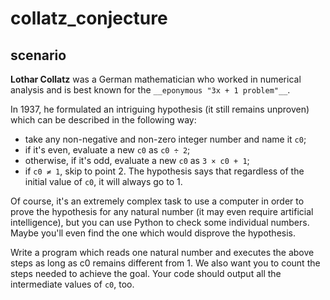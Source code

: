 # collatz_conjecture

## scenario
**Lothar Collatz** was a German mathematician who worked in numerical analysis and is best known for the ```__eponymous "3x + 1 problem"__```.

In 1937, he formulated an intriguing hypothesis (it still remains unproven) which can be described in the following way:

* take any non-negative and non-zero integer number and name it ```c0```;
* if it's even, evaluate a new ```c0``` as ```c0 ÷ 2```;
* otherwise, if it's odd, evaluate a new ```c0``` as ```3 × c0 + 1```;
* if ```c0 ≠ 1```, skip to point 2.
The hypothesis says that regardless of the initial value of ```c0```, it will always go to 1.

Of course, it's an extremely complex task to use a computer in order to prove the hypothesis for any natural number (it may even require artificial intelligence), but you can use Python to check some individual numbers. Maybe you'll even find the one which would disprove the hypothesis.


Write a program which reads one natural number and executes the above steps as long as c0 remains different from 1. We also want you to count the steps needed to achieve the goal. Your code should output all the intermediate values of ```c0```, too.
